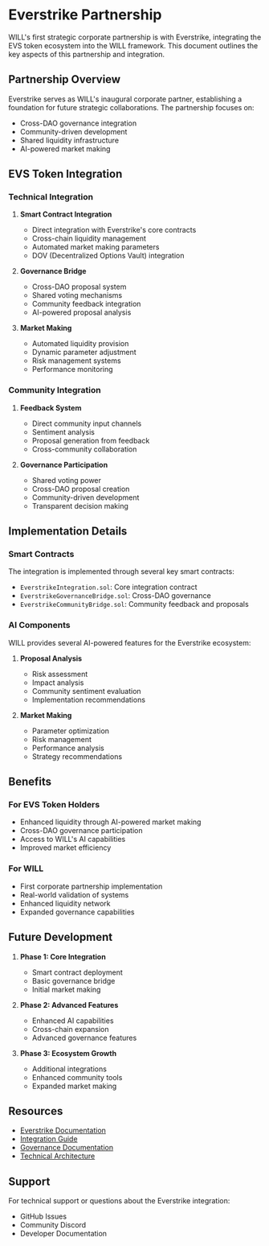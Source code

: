 # Everstrike Partnership

WILL's first strategic corporate partnership is with Everstrike, integrating the EVS token ecosystem into the WILL framework. This document outlines the key aspects of this partnership and integration.

## Partnership Overview

Everstrike serves as WILL's inaugural corporate partner, establishing a foundation for future strategic collaborations. The partnership focuses on:

- Cross-DAO governance integration
- Community-driven development
- Shared liquidity infrastructure
- AI-powered market making

## EVS Token Integration

### Technical Integration

1. **Smart Contract Integration**
   - Direct integration with Everstrike's core contracts
   - Cross-chain liquidity management
   - Automated market making parameters
   - DOV (Decentralized Options Vault) integration

2. **Governance Bridge**
   - Cross-DAO proposal system
   - Shared voting mechanisms
   - Community feedback integration
   - AI-powered proposal analysis

3. **Market Making**
   - Automated liquidity provision
   - Dynamic parameter adjustment
   - Risk management systems
   - Performance monitoring

### Community Integration

1. **Feedback System**
   - Direct community input channels
   - Sentiment analysis
   - Proposal generation from feedback
   - Cross-community collaboration

2. **Governance Participation**
   - Shared voting power
   - Cross-DAO proposal creation
   - Community-driven development
   - Transparent decision making

## Implementation Details

### Smart Contracts

The integration is implemented through several key smart contracts:

- `EverstrikeIntegration.sol`: Core integration contract
- `EverstrikeGovernanceBridge.sol`: Cross-DAO governance
- `EverstrikeCommunityBridge.sol`: Community feedback and proposals

### AI Components

WILL provides several AI-powered features for the Everstrike ecosystem:

1. **Proposal Analysis**
   - Risk assessment
   - Impact analysis
   - Community sentiment evaluation
   - Implementation recommendations

2. **Market Making**
   - Parameter optimization
   - Risk management
   - Performance analysis
   - Strategy recommendations

## Benefits

### For EVS Token Holders
- Enhanced liquidity through AI-powered market making
- Cross-DAO governance participation
- Access to WILL's AI capabilities
- Improved market efficiency

### For WILL
- First corporate partnership implementation
- Real-world validation of systems
- Enhanced liquidity network
- Expanded governance capabilities

## Future Development

1. **Phase 1: Core Integration**
   - Smart contract deployment
   - Basic governance bridge
   - Initial market making

2. **Phase 2: Advanced Features**
   - Enhanced AI capabilities
   - Cross-chain expansion
   - Advanced governance features

3. **Phase 3: Ecosystem Growth**
   - Additional integrations
   - Enhanced community tools
   - Expanded market making

## Resources

- [Everstrike Documentation](https://docs.everstrike.io)
- [Integration Guide](Integration-Guide.md)
- [Governance Documentation](Community-Guidelines.md)
- [Technical Architecture](Architecture.md)

## Support

For technical support or questions about the Everstrike integration:
- GitHub Issues
- Community Discord
- Developer Documentation
